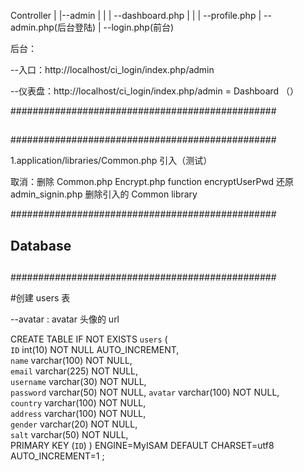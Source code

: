 Controller
|
|--admin
|    |
|    \--dashboard.php
|    |
|    \--profile.php
|
\--admin.php(后台登陆)
|
\--login.php(前台)


后台：

--入口：http://localhost/ci_login/index.php/admin

--仪表盘：http://localhost/ci_login/index.php/admin      = Dashboard （）


################################################
##
## 
##
################################################

1.application/libraries/Common.php 引入（测试）

取消：删除 Common.php
		Encrypt.php   function encryptUserPwd 还原
		admin_signin.php  删除引入的 Common library


################################################
##
## Database
##
################################################

#创建 users 表

--avatar : avatar 头像的 url

CREATE TABLE IF NOT EXISTS `users` (  
	`ID` int(10) NOT NULL AUTO_INCREMENT,  
	`name` varchar(100) NOT NULL,  
	`email` varchar(225) NOT NULL,  
	`username` varchar(30) NOT NULL,  
	`password` varchar(50) NOT NULL, 
	`avatar` varchar(100) NOT NULL,  
	`country` varchar(100) NOT NULL,  
	`address` varchar(100) NOT NULL,  
	`gender` varchar(20) NOT NULL,  
	`salt` varchar(50) NOT NULL,  
	PRIMARY KEY (`ID`)  ) 
ENGINE=MyISAM DEFAULT CHARSET=utf8 AUTO_INCREMENT=1 ;